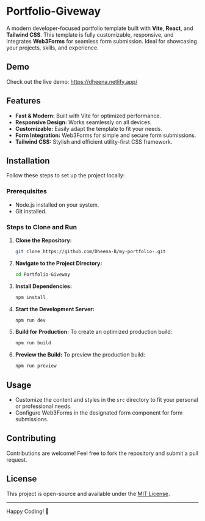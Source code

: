 # Portfolio-Giveway

A modern developer-focused portfolio template built with **Vite**, **React**, and **Tailwind CSS**. This template is fully customizable, responsive, and integrates **Web3Forms** for seamless form submission. Ideal for showcasing your projects, skills, and experience.

## Demo

Check out the live demo: https://dheena.netlify.app/

## Features

- **Fast & Modern:** Built with Vite for optimized performance.
- **Responsive Design:** Works seamlessly on all devices.
- **Customizable:** Easily adapt the template to fit your needs.
- **Form Integration:** Web3Forms for simple and secure form submissions.
- **Tailwind CSS:** Stylish and efficient utility-first CSS framework.

## Installation

Follow these steps to set up the project locally:

### Prerequisites

- Node.js installed on your system.
- Git installed.

### Steps to Clone and Run

1. **Clone the Repository:**
   ```bash
   git clone https://github.com/Dheena-B/my-portfolio-.git
   ```

2. **Navigate to the Project Directory:**
   ```bash
   cd Portfolio-Giveway
   ```

3. **Install Dependencies:**
   ```bash
   npm install
   ```

4. **Start the Development Server:**
   ```bash
   npm run dev
   ```

5. **Build for Production:**
   To create an optimized production build:
   ```bash
   npm run build
   ```

6. **Preview the Build:**
   To preview the production build:
   ```bash
   npm run preview
   ```

## Usage

- Customize the content and styles in the `src` directory to fit your personal or professional needs.
- Configure Web3Forms in the designated form component for form submissions.

## Contributing

Contributions are welcome! Feel free to fork the repository and submit a pull request.

## License

This project is open-source and available under the [MIT License](LICENSE).

---

Happy Coding! 🎉
